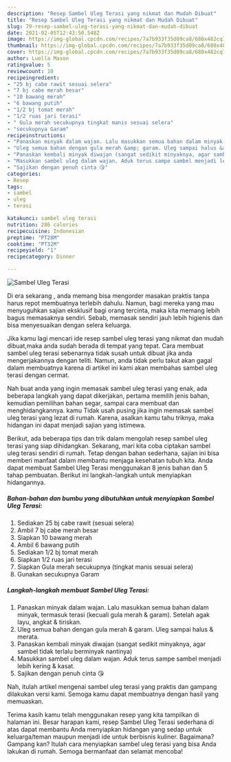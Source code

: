 ```yaml
---
description: "Resep Sambel Uleg Terasi yang nikmat dan Mudah Dibuat"
title: "Resep Sambel Uleg Terasi yang nikmat dan Mudah Dibuat"
slug: 79-resep-sambel-uleg-terasi-yang-nikmat-dan-mudah-dibuat
date: 2021-02-05T12:43:50.548Z
image: https://img-global.cpcdn.com/recipes/7a7b933f35d09ca8/680x482cq70/sambel-uleg-terasi-foto-resep-utama.jpg
thumbnail: https://img-global.cpcdn.com/recipes/7a7b933f35d09ca8/680x482cq70/sambel-uleg-terasi-foto-resep-utama.jpg
cover: https://img-global.cpcdn.com/recipes/7a7b933f35d09ca8/680x482cq70/sambel-uleg-terasi-foto-resep-utama.jpg
author: Luella Mason
ratingvalue: 5
reviewcount: 10
recipeingredient:
- "25 bj cabe rawit sesuai selera"
- "7 bj cabe merah besar"
- "10 bawang merah"
- "6 bawang putih"
- "1/2 bj tomat merah"
- "1/2 ruas jari terasi"
- " Gula merah secukupnya tingkat manis sesuai selera"
- "secukupnya Garam"
recipeinstructions:
- "Panaskan minyak dalam wajan. Lalu masukkan semua bahan dalam minyak, termasuk terasi (kecuali gula merah &amp; garam). Setelah agak layu, angkat &amp; tiriskan."
- "Uleg semua bahan dengan gula merah &amp; garam. Uleg sampai halus &amp; merata."
- "Panaskan kembali minyak diwajan (sangat sedikit minyaknya, agar sambel tidak terlalu berminyak nantinya)"
- "Masukkan sambel uleg dalam wajan. Aduk terus sampe sambel menjadi lebih kering &amp; kasat."
- "Sajikan dengan penuh cinta 😘"
categories:
- Resep
tags:
- sambel
- uleg
- terasi

katakunci: sambel uleg terasi 
nutrition: 286 calories
recipecuisine: Indonesian
preptime: "PT28M"
cooktime: "PT32M"
recipeyield: "1"
recipecategory: Dinner

---
```



![Sambel Uleg Terasi](https://img-global.cpcdn.com/recipes/7a7b933f35d09ca8/680x482cq70/sambel-uleg-terasi-foto-resep-utama.jpg)

Di era  sekarang , anda memang bisa mengorder masakan praktis tanpa harus repot membuatnya terlebih dahulu. Namun, bagi mereka yang mau menyuguhkan sajian eksklusif bagi orang tercinta, maka kita memang lebih bagus memasaknya sendiri. Sebab, memasak sendiri jauh lebih higienis dan bisa menyesuaikan dengan selera keluarga.

Jika kamu lagi mencari ide resep sambel uleg terasi yang nikmat dan mudah dibuat,maka anda sudah berada di tempat yang tepat. Cara membuat sambel uleg terasi  sebenarnya tidak susah untuk dibuat jika anda mengerjakannya dengan teliti. Namun, anda tidak perlu takut akan gagal dalam membuatnya 
karena di artikel ini kami akan membahas sambel uleg terasi dengan cermat.  



Nah buat anda yang ingin memasak sambel uleg terasi yang enak, ada beberapa langkah yang dapat dikerjakan, pertama memilih jenis bahan, kemudian pemilihan bahan segar, sampai cara membuat dan menghidangkannya. kamu Tidak usah pusing jika ingin memasak sambel uleg terasi yang lezat di rumah. Karena, asalkan kamu  tahu triknya, maka hidangan ini dapat menjadi sajian yang istimewa.

Berikut, ada beberapa tips dan trik dalam mengolah resep sambel uleg terasi yang siap dihidangkan. Sekarang, mari kita coba ciptakan sambel uleg terasi sendiri di rumah. Tetap dengan bahan sederhana, sajian ini bisa memberi manfaat dalam membantu menjaga kesehatan tubuh kita. Anda dapat membuat Sambel Uleg Terasi menggunakan 8 jenis bahan dan 5 tahap pembuatan. Berikut ini langkah-langkah untuk menyiapkan hidangannya.

<!--inarticleads1-->

##### Bahan-bahan dan bumbu yang dibutuhkan untuk menyiapkan Sambel Uleg Terasi:

1. Sediakan 25 bj cabe rawit (sesuai selera)
1. Ambil 7 bj cabe merah besar
1. Siapkan 10 bawang merah
1. Ambil 6 bawang putih
1. Sediakan 1/2 bj tomat merah
1. Siapkan 1/2 ruas jari terasi
1. Siapkan  Gula merah secukupnya (tingkat manis sesuai selera)
1. Gunakan secukupnya Garam




<!--inarticleads2-->

##### Langkah-langkah membuat Sambel Uleg Terasi:

1. Panaskan minyak dalam wajan. Lalu masukkan semua bahan dalam minyak, termasuk terasi (kecuali gula merah &amp; garam). Setelah agak layu, angkat &amp; tiriskan.
1. Uleg semua bahan dengan gula merah &amp; garam. Uleg sampai halus &amp; merata.
1. Panaskan kembali minyak diwajan (sangat sedikit minyaknya, agar sambel tidak terlalu berminyak nantinya)
1. Masukkan sambel uleg dalam wajan. Aduk terus sampe sambel menjadi lebih kering &amp; kasat.
1. Sajikan dengan penuh cinta 😘




Nah, itulah artikel mengenai  sambel uleg terasi  yang praktis dan gampang dilakukan versi kami. Semoga kamu dapat membuatnya dengan hasil yang memuaskan. 

Terima kasih kamu telah menggunakan resep yang kita tampilkan di halaman ini. Besar harapan kami, resep  Sambel Uleg Terasi sederhana di atas dapat membantu Anda menyiapkan hidangan yang sedap untuk keluarga/teman maupun menjadi ide untuk berbisnis kuliner. Bagaimana? Gampang kan? Itulah cara menyiapkan sambel uleg terasi yang bisa Anda lakukan di rumah. Semoga bermanfaat dan selamat mencoba!

